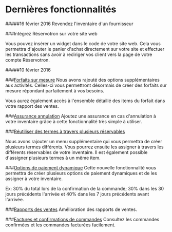 # Dernières fonctionnalités 

#####16 février 2016
Revendez l'inventaire d'un fournisseur

###Intégrez Réservotron sur votre site web

Vous pouvez insérer un widget dans le code de votre site web. Cela vous permettra d'ajouter le panier d'achat directement sur votre site et effectuer les transactions sans avoir à rediriger vos client vers la page de votre compte Réservotron.



#####10 février 2016

###[Forfaits sur mesure](forfaits.md)
Nous avons rajouté des options supplémentaires aux activités. Celles-ci vous permettront désormais de créer des forfaits sur mesure répondant parfaitement à vos besoins. 

Vous aurez également accès à l'ensemble détaillé des items du forfait dans votre rapport des ventes.

###[Assurance annulation](assurance_dannulation.md)
Ajoutez une assurance en cas d'annulation à votre inventaire grâce à cette fonctionnalité très simple à utiliser.

###[Réutiliser des termes à travers plusieurs réservables](termes_et_conditions.md)

Nous avons rajouter un menu supplémentaire qui vous permettra de créer plusieurs termes différents. Vous pourrez ensuite les assigner à travers les différents réservables de votre inventaire. Il est également possible d'assigner plusieurs termes à un même item.

###[Options de paiement dynamique](options_de_paiement.md)
Cette nouvelle fonctionnalité vous permettra de créer plusieurs options de paiement dynamiques et de les assigner à votre inventaire. 

Ex: 30% du total lors de la confirmation de la commande; 30% dans les 30 jours précédents l'arrivée et 40% dans les 7 jours précédents avant l'arrivée.

###[Rapports des ventes](comptabilite.md)
Amélioration des rapports de ventes.

###[Factures et confirmations de commandes](commandes.md)
Consultez les commandes confirmées et les commandes facturées facilement.